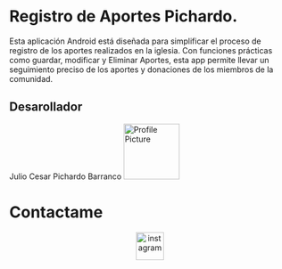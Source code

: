 # Registro de Aportes Pichardo.
Esta aplicación Android está diseñada para simplificar el proceso de registro de los aportes realizados en la iglesia. 
Con funciones prácticas como guardar, modificar y Eliminar Aportes, esta app permite llevar un seguimiento preciso de los aportes y donaciones de los miembros de la comunidad.

## **Desarollador**
Julio Cesar Pichardo Barranco 
<img src="https://github.com/JPichardo2003/R_Aportes/assets/139656353/bc47cacd-d5d0-401d-b73a-2e8352a40207" alt="Profile Picture" height="100" width="100" />


# Contactame
<p align="center">
<a href="https://www.instagram.com/j.pichardox27/" target="blank"><img align="center" src="https://user-images.githubusercontent.com/88904952/234981169-2dd1e58f-4b7e-468c-8213-034ba62156c3.png" alt="instagram" height="50" width="50" /></a>
</p>
